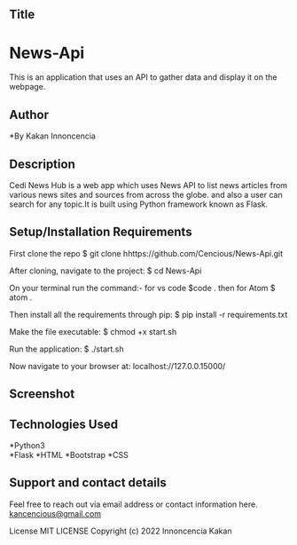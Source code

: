 ## Title
# News-Api
This is an application that uses an API to gather data and display it on the webpage.

## Author
*By Kakan Innoncencia

## Description
 Cedi News Hub is a web app which uses News API to list news articles from various news sites and sources from across the globe.
and also a user can search for any topic.It is built using Python framework known as Flask.

## Setup/Installation Requirements
First clone the repo $ git clone hhttps://github.com/Cencious/News-Api.git

After cloning, navigate to the project: $ cd News-Api

On your terminal run the command:- for vs code $code . then for Atom $ atom .

Then install all the requirements through pip: $ pip install -r requirements.txt

Make the file executable: $ chmod +x start.sh

Run the application: $ ./start.sh

Now navigate to your browser at: localhost://127.0.0.15000/
  

## Screenshot


## Technologies Used
*Python3  
*Flask 
*HTML 
*Bootstrap
*CSS

## Support and contact details
Feel free to reach out via email address or contact information here. kancencious@gmail.com

License
MIT LICENSE Copyright (c) 2022 Innoncencia Kakan

